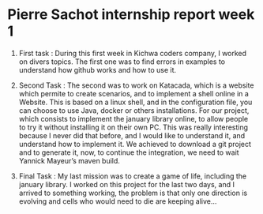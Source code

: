 # Pierre Sachot internship report week 1

1. First task :
During this first week in Kichwa coders company, I worked on divers topics. 
The first one was to find errors in examples to understand how github works and how to use it. 

1. Second Task :
The second was to work on Katacada, which is a website which permite to create scenarios, and to implement a shell online in a Website. 
This is based on a linux shell, and in the configuration file, you can choose to use Java, docker or others installations.
For our project, which consists to implement the january library online, to allow people to try it without installing it on their own PC. 
This was really interesting because I never did that before, and I would like to understand it, and understand how to implement it. 
We achieved to download a git project and to generate it, now, to continue the integration, we need to wait Yannick Mayeur’s maven build.

1. Final Task :
My last mission was to create a game of life, including the january library. 
I worked on this project for the last two days, and I arrived to something working, the problem is that only one direction is evolving and cells who would need to die are keeping alive…
